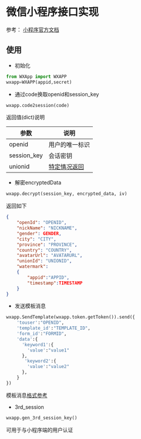 # 微信小程序接口实现

参考： [小程序官方文档](https://mp.weixin.qq.com/debug/wxadoc/dev/api/api-login.html)

## 使用

- 初始化

```python
from WXApp import WXAPP
wxapp=WXAPP(appid,secret)
```

- 通过code换取openid和session_key

```python
wxapp.code2session(code)
```

返回值(dict)说明

| 参数          | 说明                                       |
| ----------- | ---------------------------------------- |
| openid      | 用户的唯一标识                                  |
| session_key | 会话密钥                                     |
| unionid     | [特定情况返回](https://mp.weixin.qq.com/debug/wxadoc/dev/api/uinionID.html) |

- 解密encryptedData

```python
wxapp.decrypt(session_key, encrypted_data, iv)
```

返回如下

```json
{
    "openId": "OPENID",
    "nickName": "NICKNAME",
    "gender": GENDER,
    "city": "CITY",
    "province": "PROVINCE",
    "country": "COUNTRY",
    "avatarUrl": "AVATARURL",
    "unionId": "UNIONID",
    "watermark":
    {
        "appid":"APPID",
        "timestamp":TIMESTAMP
    }
}
```

- 发送模板消息

```python
wxapp.SendTemplate(wxapp.token.getToken()).send({
    'touser':"OPENID",
    'template_id':"TEMPLATE_ID",
    'form_id':"FORMID",
    'data':{
      'keyword1':{
        'value':"value1"
      },
       'keyword2':{
        'value':"value2"
      },
    }
})
```

模板消息[格式参考](https://mp.weixin.qq.com/debug/wxadoc/dev/api/notice.html#%E5%8F%91%E9%80%81%E6%A8%A1%E6%9D%BF%E6%B6%88%E6%81%AF)

- 3rd_session

```python
wxapp.gen_3rd_session_key()
```

可用于与小程序端的用户认证